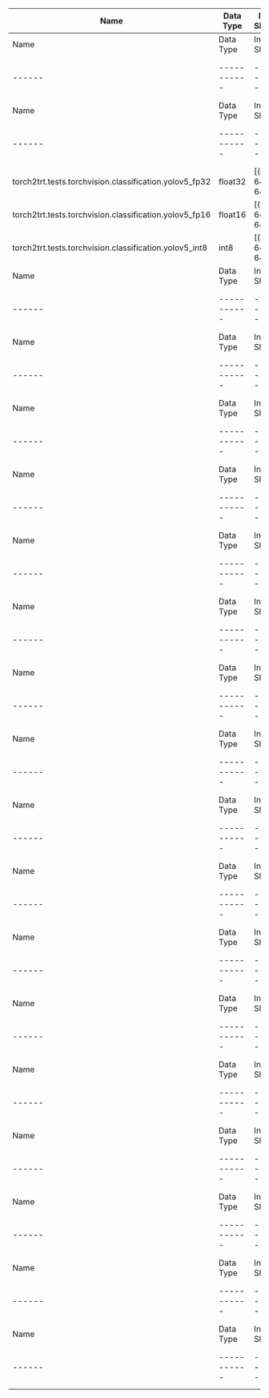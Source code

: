 | Name | Data Type | Input Shapes | torch2trt kwargs | Max Error | Throughput (PyTorch) | Throughput (TensorRT) | Latency (PyTorch) | Latency (TensorRT) |
|------|-----------|--------------|------------------|-----------|----------------------|-----------------------|-------------------|--------------------|
| Name | Data Type | Input Shapes | torch2trt kwargs | Max Error | Throughput (PyTorch) | Throughput (TensorRT) | Latency (PyTorch) | Latency (TensorRT) |
|------|-----------|--------------|------------------|-----------|----------------------|-----------------------|-------------------|--------------------|
| Name | Data Type | Input Shapes | torch2trt kwargs | Max Error | Throughput (PyTorch) | Throughput (TensorRT) | Latency (PyTorch) | Latency (TensorRT) |
|------|-----------|--------------|------------------|-----------|----------------------|-----------------------|-------------------|--------------------|
| torch2trt.tests.torchvision.classification.yolov5_fp32 | float32 | [(1, 3, 640, 640)] | {'fp16_mode': True} | N/A | N/A | N/A | N/A | N/A |
| torch2trt.tests.torchvision.classification.yolov5_fp16 | float16 | [(1, 3, 640, 640)] | {'fp16_mode': True} | N/A | N/A | N/A | N/A | N/A |
| torch2trt.tests.torchvision.classification.yolov5_int8 | int8 | [(1, 3, 640, 640)] | {'fp16_mode': True} | N/A | N/A | N/A | N/A | N/A |
| Name | Data Type | Input Shapes | torch2trt kwargs | Max Error | Throughput (PyTorch) | Throughput (TensorRT) | Latency (PyTorch) | Latency (TensorRT) |
|------|-----------|--------------|------------------|-----------|----------------------|-----------------------|-------------------|--------------------|
| Name | Data Type | Input Shapes | torch2trt kwargs | Max Error | Throughput (PyTorch) | Throughput (TensorRT) | Latency (PyTorch) | Latency (TensorRT) |
|------|-----------|--------------|------------------|-----------|----------------------|-----------------------|-------------------|--------------------|
| Name | Data Type | Input Shapes | torch2trt kwargs | Max Error | Throughput (PyTorch) | Throughput (TensorRT) | Latency (PyTorch) | Latency (TensorRT) |
|------|-----------|--------------|------------------|-----------|----------------------|-----------------------|-------------------|--------------------|
| Name | Data Type | Input Shapes | torch2trt kwargs | Max Error | Throughput (PyTorch) | Throughput (TensorRT) | Latency (PyTorch) | Latency (TensorRT) |
|------|-----------|--------------|------------------|-----------|----------------------|-----------------------|-------------------|--------------------|
| Name | Data Type | Input Shapes | torch2trt kwargs | Max Error | Throughput (PyTorch) | Throughput (TensorRT) | Latency (PyTorch) | Latency (TensorRT) |
|------|-----------|--------------|------------------|-----------|----------------------|-----------------------|-------------------|--------------------|
| Name | Data Type | Input Shapes | torch2trt kwargs | Max Error | Throughput (PyTorch) | Throughput (TensorRT) | Latency (PyTorch) | Latency (TensorRT) |
|------|-----------|--------------|------------------|-----------|----------------------|-----------------------|-------------------|--------------------|
| Name | Data Type | Input Shapes | torch2trt kwargs | Max Error | Throughput (PyTorch) | Throughput (TensorRT) | Latency (PyTorch) | Latency (TensorRT) |
|------|-----------|--------------|------------------|-----------|----------------------|-----------------------|-------------------|--------------------|
| Name | Data Type | Input Shapes | torch2trt kwargs | Max Error | Throughput (PyTorch) | Throughput (TensorRT) | Latency (PyTorch) | Latency (TensorRT) |
|------|-----------|--------------|------------------|-----------|----------------------|-----------------------|-------------------|--------------------|
| Name | Data Type | Input Shapes | torch2trt kwargs | Max Error | Throughput (PyTorch) | Throughput (TensorRT) | Latency (PyTorch) | Latency (TensorRT) |
|------|-----------|--------------|------------------|-----------|----------------------|-----------------------|-------------------|--------------------|
| Name | Data Type | Input Shapes | torch2trt kwargs | Max Error | Throughput (PyTorch) | Throughput (TensorRT) | Latency (PyTorch) | Latency (TensorRT) |
|------|-----------|--------------|------------------|-----------|----------------------|-----------------------|-------------------|--------------------|
| Name | Data Type | Input Shapes | torch2trt kwargs | Max Error | Throughput (PyTorch) | Throughput (TensorRT) | Latency (PyTorch) | Latency (TensorRT) |
|------|-----------|--------------|------------------|-----------|----------------------|-----------------------|-------------------|--------------------|
| Name | Data Type | Input Shapes | torch2trt kwargs | Max Error | Throughput (PyTorch) | Throughput (TensorRT) | Latency (PyTorch) | Latency (TensorRT) |
|------|-----------|--------------|------------------|-----------|----------------------|-----------------------|-------------------|--------------------|
| Name | Data Type | Input Shapes | torch2trt kwargs | Max Error | Throughput (PyTorch) | Throughput (TensorRT) | Latency (PyTorch) | Latency (TensorRT) |
|------|-----------|--------------|------------------|-----------|----------------------|-----------------------|-------------------|--------------------|
| Name | Data Type | Input Shapes | torch2trt kwargs | Max Error | Throughput (PyTorch) | Throughput (TensorRT) | Latency (PyTorch) | Latency (TensorRT) |
|------|-----------|--------------|------------------|-----------|----------------------|-----------------------|-------------------|--------------------|
| Name | Data Type | Input Shapes | torch2trt kwargs | Max Error | Throughput (PyTorch) | Throughput (TensorRT) | Latency (PyTorch) | Latency (TensorRT) |
|------|-----------|--------------|------------------|-----------|----------------------|-----------------------|-------------------|--------------------|
| Name | Data Type | Input Shapes | torch2trt kwargs | Max Error | Throughput (PyTorch) | Throughput (TensorRT) | Latency (PyTorch) | Latency (TensorRT) |
|------|-----------|--------------|------------------|-----------|----------------------|-----------------------|-------------------|--------------------|
| Name | Data Type | Input Shapes | torch2trt kwargs | Max Error | Throughput (PyTorch) | Throughput (TensorRT) | Latency (PyTorch) | Latency (TensorRT) |
|------|-----------|--------------|------------------|-----------|----------------------|-----------------------|-------------------|--------------------|
